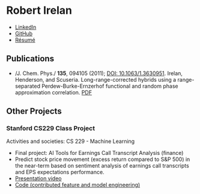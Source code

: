 Robert Irelan
=============

- [LinkedIn](https://linkedin.com/in/robert-irelan)
- [GitHub](https://github.com/telotortium)
- [Résumé](https://drive.google.com/file/d/14ifxn-DoT8uHXwI1ftu32lT8uiH2eAik/view?usp=sharing) 

## Publications

- /J. Chem. Phys./ **135**, 094105 (2011); [DOI: 10.1063/1.3630951](https://dx.doi.org/10.1063/1.3630951). Irelan, Henderson, and Scuseria. Long-range-corrected hybrids using a range-separated Perdew-Burke-Ernzerhof functional and random phase approximation correlation. [PDF](https://drive.google.com/file/d/1f5Kdd1MlPSAcRy9_Z7C5Rv9ue5BasbLt/view?usp=sharing)

## Other Projects

### Stanford CS229 Class Project

Activities and societies: CS 229 - Machine Learning
- Final project: AI Tools for Earnings Call Transcript Analysis (finance)
 - Predict stock price movement (excess return compared to S&P 500) in the near-term based on sentiment analysis of earnings call transcripts and EPS expectations performance.
 - [Presentation video](https://www.youtube.com/watch?v=bcL95BV_x28)
 - [Code (contributed feature and model engineering)](https://github.com/rmanak/cs229_project)
